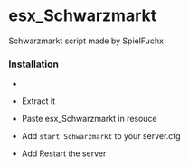# esx_Schwarzmarkt
Schwarzmarkt script made by SpielFuchx 

### Installation
 -  
 - Extract it
 
 - Paste esx_Schwarzmarkt in resouce

 
 - Add ```start Schwarzmarkt``` to your server.cfg


 - Add Restart the server